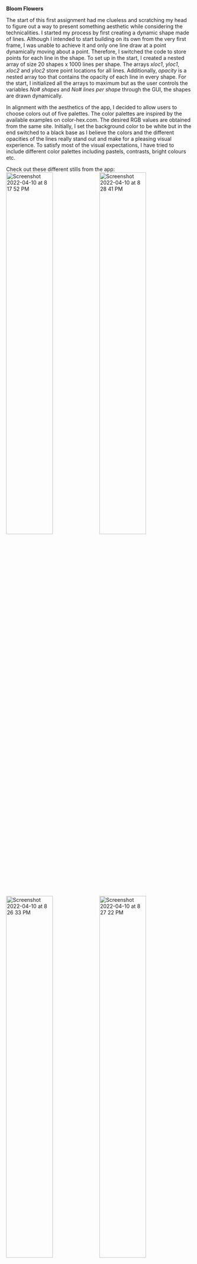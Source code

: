 **Bloom Flowers**

The start of this first assignment had me clueless and scratching my head to figure out a way to present something aesthetic while considering the technicalities. I started my process by first creating a dynamic shape made of lines. Although I intended to start building on its own from the very first frame, I was unable to achieve it and only one line draw at a point dynamically moving about a point. Therefore, I switched the code to store points for each line in the shape. To set up in the start, I created a nested array of size 20 shapes x 1000 lines per shape. The arrays _xloc1_, _yloc1_, _xloc2_ and _yloc2_ store point locations for all lines. Additionally, _opacity_ is a nested array too that contains the opacity of each line in every shape. For the start, I initialized all the arrays to maximum but as the user controls the variables _No# shapes_ and _No# lines per shape_ through the GUI, the shapes are drawn dynamically.

In alignment with the aesthetics of the app, I decided to allow users to choose colors out of five palettes. The color palettes are inspired by the available examples on color-hex.com. The desired RGB values are obtained from the same site. Initially, I set the background color to be white but in the end switched to a black base as I believe the colors and the different opacities of the lines really stand out and make for a pleasing visual experience. To satisfy most of the visual expectations, I have tried to include different color palettes including pastels, contrasts, bright colours etc. 

Check out these different stills from the app:
<img width="50%" alt="Screenshot 2022-04-10 at 8 17 52 PM" src="https://user-images.githubusercontent.com/72029531/162630960-249f69c7-d2c2-4840-90bd-0fe591bb972c.png"><img width="50%" alt="Screenshot 2022-04-10 at 8 28 41 PM" src="https://user-images.githubusercontent.com/72029531/162630972-e306faf7-2c39-40dc-95d4-334ced951d97.png"><img width="50%" alt="Screenshot 2022-04-10 at 8 26 33 PM" src="https://user-images.githubusercontent.com/72029531/162630983-5c364ac7-5d3c-427b-8f4e-3eb5527d8bc3.png"><img width="50%" alt="Screenshot 2022-04-10 at 8 27 22 PM" src="https://user-images.githubusercontent.com/72029531/162630966-95b9a978-7856-4b23-b75c-c9b6d0095834.png">

Check out the app in action here: https://youtu.be/VejBxUEo8Dw

Reflecting back on the creative process, it was much rather unexpected than intended. I knew I wanted to have minimal shapes and greater flexibility but was not sure how to implement it. Trying out different practice examples from openFrameworks tutorials eventually led me to something unintended and I am actually proud of it. The many definite values in the code such as updating noise values for radius and angle are some numbers obtained by playing around with the sketch and sticking to the values that felt just right. For sure there would be values that would give unexpected and amazing results and it will be definitely worth spending time on. However, after playing around and obsessing over the visuals for a day, I realized it is time to stick to particular values. This explains the definite numbers in the code. Actually, no explanation, just seemed pretty nice. 

